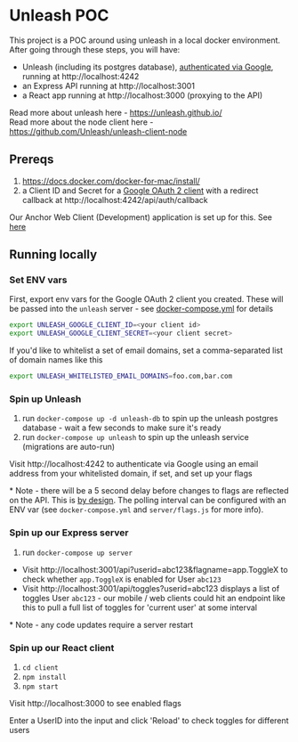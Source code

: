 # Unleash POC

This project is a POC around using unleash in a local docker environment. After
going through these steps, you will have:

- Unleash (including its postgres database), [authenticated via Google](https://unleash.github.io/docs/securing_unleash), running at http://localhost:4242
- an Express API running at http://localhost:3001
- a React app running at http://localhost:3000 (proxying to the API)

Read more about unleash here - https://unleash.github.io/  
Read more about the node client here - https://github.com/Unleash/unleash-client-node

## Prereqs

1. https://docs.docker.com/docker-for-mac/install/
1. a Client ID and Secret for a [Google OAuth 2 client](https://developers.google.com/identity/protocols/oauth2) with a redirect callback at http://localhost:4242/api/auth/callback

Our Anchor Web Client (Development) application is set up for this. See
[here](https://console.developers.google.com/apis/credentials/oauthclient/91530627822-kem74edgdlnum63reof7pp0f742p3rl3.apps.googleusercontent.com?authuser=0&project=anchor-f74b9&supportedpurview=project)

## Running locally

### Set ENV vars

First, export env vars for the Google OAuth 2 client you created. These will be
passed into the `unleash` server - see
[docker-compose.yml](/docker-compose.yml) for details

```bash
export UNLEASH_GOOGLE_CLIENT_ID=<your client id>
export UNLEASH_GOOGLE_CLIENT_SECRET=<your client secret>
```

If you'd like to whitelist a set of email domains, set a comma-separated list
of domain names like this

```bash
export UNLEASH_WHITELISTED_EMAIL_DOMAINS=foo.com,bar.com
```

### Spin up Unleash

1. run `docker-compose up -d unleash-db` to spin up the unleash postgres
   database - wait a few seconds to make sure it's ready
1. run `docker-compose up unleash` to spin up the unleash service (migrations
   are auto-run)

Visit http://localhost:4242 to authenticate via Google using an email address
from your whitelisted domain, if set, and set up your flags

\* Note - there will be a 5 second delay before changes to flags are reflected
on the API. This is [by
design](https://www.unleash-hosted.com/articles/our-unique-architecture). The
polling interval can be configured with an ENV var (see `docker-compose.yml`
and `server/flags.js` for more info).

### Spin up our Express server

1. run `docker-compose up server`

- Visit http://localhost:3001/api?userid=abc123&flagname=app.ToggleX to check
  whether `app.ToggleX` is enabled for User `abc123`
- Visit http://localhost:3001/api/toggles?userid=abc123 displays a list of
  toggles User `abc123` - our mobile / web clients could hit an endpoint like
  this to pull a full list of toggles for 'current user' at some interval

\* Note - any code updates require a server restart

### Spin up our React client

1. `cd client`
1. `npm install`
1. `npm start`

Visit http://localhost:3000 to see enabled flags

Enter a UserID into the input and click 'Reload' to check toggles for different
users
